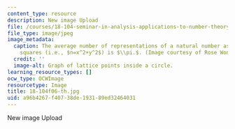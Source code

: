 ```yaml
---
content_type: resource
description: New image Upload
file: /courses/18-104-seminar-in-analysis-applications-to-number-theory-fall-2006/a96b4267f40738de193189ed32464031_18-104f06-th.jpg
file_type: image/jpeg
image_metadata:
  caption: The average number of representations of a natural number as a sum of two
    squares (i.e., $n=x^2+y^2$) is $\\pi.$. (Image courtesy of Rose Wong.)
  credit: ''
  image-alt: Graph of lattice points inside a circle.
learning_resource_types: []
ocw_type: OCWImage
resourcetype: Image
title: 18-104f06-th.jpg
uid: a96b4267-f407-38de-1931-89ed32464031
---
```

New image Upload

